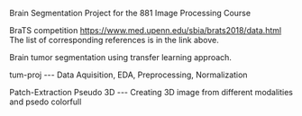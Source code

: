 Brain Segmentation Project for the 881 Image Processing Course

BraTS competition <link>https://www.med.upenn.edu/sbia/brats2018/data.html</link>
The list of corresponding references is in the link above. 

<bold>Brain tumor segmentation using transfer learning approach.</bold> 

tum-proj --- Data Aquisition, EDA, Preprocessing, Normalization 

Patch-Extraction Pseudo 3D --- Creating 3D image from different modalities and psedo colorfull 
